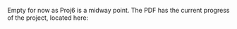 Empty for now as Proj6 is a midway point.  The PDF has the current progress of the project, located here:
